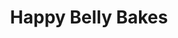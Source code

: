 ---
title: "Happy Belly Bakes"
url: /bengaluru/happy-belly-bakes-sri-krishna-temple-road/
shop: Bäckerei
---